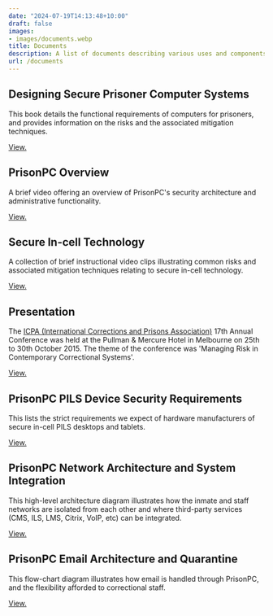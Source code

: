 ```yaml
---
date: "2024-07-19T14:13:48+10:00"
draft: false
images:
- images/documents.webp
title: Documents
description: A list of documents describing various uses and components of the PrisonPC Prisoner Interactive Learning System (PILS)
url: /documents
---
```


## Designing Secure Prisoner Computer Systems

This book details the functional requirements of computers for prisoners, and provides information on the risks and the associated mitigation techniques.

[View.](../design-book)

## PrisonPC Overview

A brief video offering an overview of PrisonPC's security architecture and administrative functionality.

[View.](../overview)

## Secure In-cell Technology

A collection of brief instructional video clips illustrating common risks and associated mitigation techniques relating to secure in-cell technology.

[View.](../secure-in-cell-technology)

## Presentation

The [ICPA (International Corrections and Prisons Association)](http://www.icpa.ca/melbourne2015) 17th Annual Conference was held at the Pullman & Mercure Hotel in Melbourne on 25th to 30th October 2015. The theme of the conference was 'Managing Risk in Contemporary Correctional Systems'.

[View.](../PrisonPC%20Presentation.pdf)

## PrisonPC PILS Device Security Requirements

This lists the strict requirements we expect of hardware manufacturers of secure in-cell PILS desktops and tablets.

[View.](../pils-device-security-requirements)

## PrisonPC Network Architecture and System Integration

This high-level architecture diagram illustrates how the inmate and staff networks are isolated from each other and where third-party services (CMS, ILS, LMS, Citrix, VoIP, etc) can be integrated.

[View.](../prisonpc-network-architecture)

## PrisonPC Email Architecture and Quarantine

This flow-chart diagram illustrates how email is handled through PrisonPC, and the flexibility afforded to correctional staff.

[View.](../prisonpc-email-architecture)
